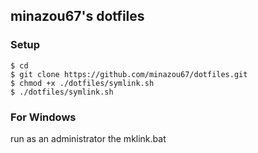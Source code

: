 ## minazou67's dotfiles

### Setup

```ShellSession
$ cd
$ git clone https://github.com/minazou67/dotfiles.git
$ chmod +x ./dotfiles/symlink.sh
$ ./dotfiles/symlink.sh
```

### For Windows

run as an administrator the mklink.bat
